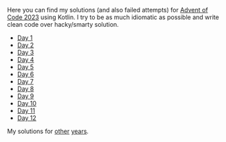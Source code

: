 Here you can find my solutions (and also failed attempts) for [Advent of Code 2023](https://adventofcode.com/2023/) using Kotlin. I try to be as much idiomatic as possible and write clean code over hacky/smarty solution.

* [Day 1](./src/main/kotlin/day01/main.kt)
* [Day 2](./src/main/kotlin/day02/main.kt)
* [Day 3](./src/main/kotlin/day03/main.kt)
* [Day 4](./src/main/kotlin/day04/main.kt)
* [Day 5](./src/main/kotlin/day05/main.kt)
* [Day 6](./src/main/kotlin/day06/main.kt)
* [Day 7](./src/main/kotlin/day07/main.kt)
* [Day 8](./src/main/kotlin/day08/main.kt)
* [Day 9](./src/main/kotlin/day09/main.kt)
* [Day 10](./src/main/kotlin/day10/main.kt)
* [Day 11](./src/main/kotlin/day11/main.kt)
* [Day 12](./src/main/kotlin/day12/main.kt)

My solutions for [other](https://github.com/JavierMF/AdventOfCode2022) [years](https://github.com/JavierMF/AdventOfCode2020).
